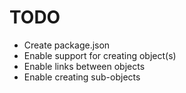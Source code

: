 # TODO

- Create package.json
- Enable support for creating object(s)
- Enable links between objects
- Enable creating sub-objects
